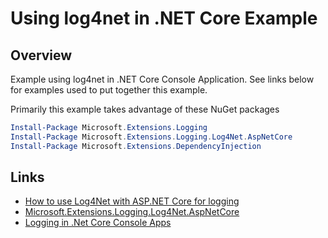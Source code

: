# Using log4net in .NET Core Example

## Overview

Example using log4net in .NET Core Console Application. See links below for examples used to put together this example.

Primarily this example takes advantage of these NuGet packages

```powershell
Install-Package Microsoft.Extensions.Logging
Install-Package Microsoft.Extensions.Logging.Log4Net.AspNetCore
Install-Package Microsoft.Extensions.DependencyInjection
```

## Links

* [How to use Log4Net with ASP.NET Core for logging](https://dotnetthoughts.net/how-to-use-log4net-with-aspnetcore-for-logging/)
* [Microsoft.Extensions.Logging.Log4Net.AspNetCore](https://github.com/huorswords/Microsoft.Extensions.Logging.Log4Net.AspNetCore)
* [Logging in .Net Core Console Apps](https://www.blinkingcaret.com/2018/02/14/net-core-console-logging/)
